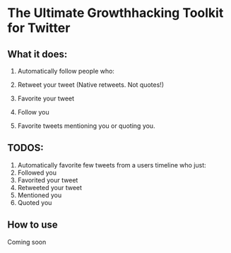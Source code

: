 # The Ultimate Growthhacking Toolkit for Twitter

## What it does:

1. Automatically follow people who:
  1. Retweet your tweet (Native retweets. Not quotes!)
  2. Favorite your tweet
  3. Follow you

2. Favorite tweets mentioning you or quoting you.


## TODOS:

1. Automatically favorite few tweets from a users timeline who just:
  1. Followed you
  2. Favorited your tweet
  3. Retweeted your tweet
  4. Mentioned you
  5. Quoted you

## How to use

Coming soon
